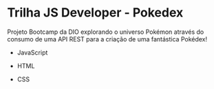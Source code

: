 # Trilha JS Developer - Pokedex

Projeto Bootcamp da DIO explorando o universo Pokémon através do consumo de uma API REST para a criação de uma fantástica Pokédex!

- JavaScript

- HTML

- CSS
